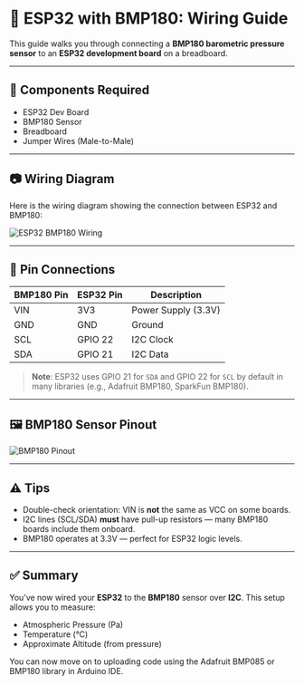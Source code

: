 # 📡 ESP32 with BMP180: Wiring Guide

This guide walks you through connecting a **BMP180 barometric pressure sensor** to an **ESP32 development board** on a
breadboard.

---

## 🧰 Components Required

- ESP32 Dev Board
- BMP180 Sensor
- Breadboard
- Jumper Wires (Male-to-Male)

---

## 📷 Wiring Diagram

Here is the wiring diagram showing the connection between ESP32 and BMP180:

![ESP32 BMP180 Wiring](https://randomnerdtutorials.com/wp-content/uploads/2019/05/ESP32-BMP180-Wiring-Diagram.png)

---

## 🔌 Pin Connections

| BMP180 Pin | ESP32 Pin | Description         |
|------------|-----------|---------------------|
| VIN        | 3V3       | Power Supply (3.3V) |
| GND        | GND       | Ground              |
| SCL        | GPIO 22   | I2C Clock           |
| SDA        | GPIO 21   | I2C Data            |

> **Note**: ESP32 uses GPIO 21 for `SDA` and GPIO 22 for `SCL` by default in many libraries (e.g., Adafruit BMP180,
> SparkFun BMP180).

---

## 🖼️ BMP180 Sensor Pinout

![BMP180 Pinout](https://lastminuteengineers.com/wp-content/uploads/arduino/BMP180-Module-Pinout.png)

---

## ⚠️ Tips

- Double-check orientation: VIN is **not** the same as VCC on some boards.
- I2C lines (SCL/SDA) **must** have pull-up resistors — many BMP180 boards include them onboard.
- BMP180 operates at 3.3V — perfect for ESP32 logic levels.

---

## ✅ Summary

You’ve now wired your **ESP32** to the **BMP180** sensor over **I2C**. This setup allows you to measure:

- Atmospheric Pressure (Pa)
- Temperature (°C)
- Approximate Altitude (from pressure)

You can now move on to uploading code using the Adafruit BMP085 or BMP180 library in Arduino IDE.
